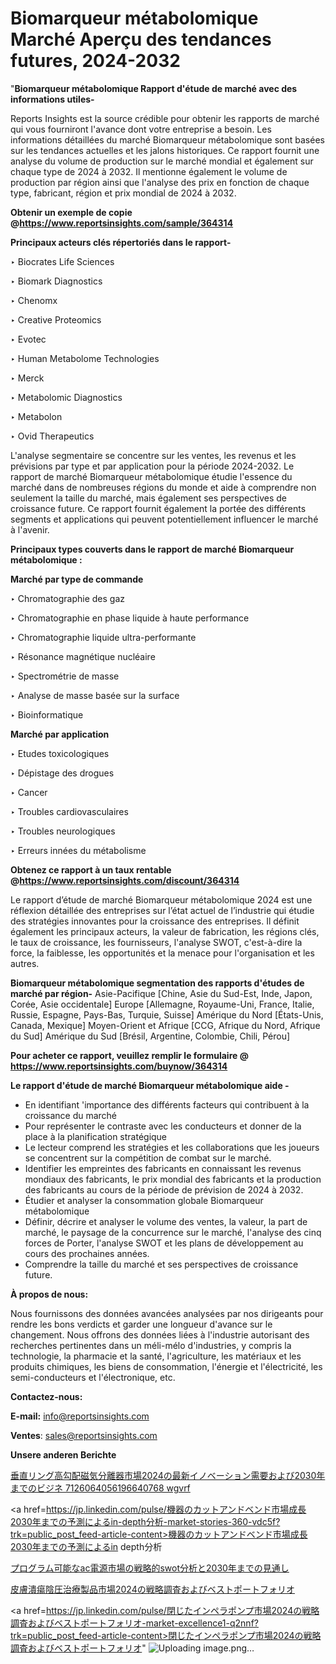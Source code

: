 # Biomarqueur métabolomique Marché Aperçu des tendances futures, 2024-2032

"<strong>Biomarqueur métabolomique Rapport d'étude de marché avec des informations utiles-</strong>

Reports Insights est la source crédible pour obtenir les rapports de marché qui vous fourniront l'avance dont votre entreprise a besoin. Les informations détaillées du marché Biomarqueur métabolomique sont basées sur les tendances actuelles et les jalons historiques. Ce rapport fournit une analyse du volume de production sur le marché mondial et également sur chaque type de 2024 à 2032. Il mentionne également le volume de production par région ainsi que l'analyse des prix en fonction de chaque type, fabricant, région et prix mondial de 2024 à 2032.

<strong><b>Obtenir un exemple de copie @</b></strong><a href=https://www.reportsinsights.com/sample/364314><strong><b>https://www.reportsinsights.com/sample/364314</b></strong></a>

<b>Principaux acteurs clés répertoriés dans le rapport-</b>

<b> </b>‣ Biocrates Life Sciences

‣ Biomark Diagnostics

‣ Chenomx

‣ Creative Proteomics

‣ Evotec

‣ Human Metabolome Technologies

‣ Merck

‣ Metabolomic Diagnostics

‣ Metabolon

‣ Ovid Therapeutics

L'analyse segmentaire se concentre sur les ventes, les revenus et les prévisions par type et par application pour la période 2024-2032. Le rapport de marché Biomarqueur métabolomique étudie l'essence du marché dans de nombreuses régions du monde et aide à comprendre non seulement la taille du marché, mais également ses perspectives de croissance future. Ce rapport fournit également la portée des différents segments et applications qui peuvent potentiellement influencer le marché à l'avenir.

<strong>Principaux types couverts dans le rapport de marché Biomarqueur métabolomique :</strong>

<strong>Marché par type de commande</strong>

‣ Chromatographie des gaz

‣ Chromatographie en phase liquide à haute performance

‣ Chromatographie liquide ultra-performante

‣ Résonance magnétique nucléaire

‣ Spectrométrie de masse

‣ Analyse de masse basée sur la surface

‣ Bioinformatique

<strong>Marché par application</strong>

‣ Etudes toxicologiques

‣ Dépistage des drogues

‣ Cancer

‣ Troubles cardiovasculaires

‣ Troubles neurologiques

‣ Erreurs innées du métabolisme

<strong><b>Obtenez ce rapport à un taux rentable @</b></strong><a href=https://www.reportsinsights.com/discount/364314><strong><b>https://www.reportsinsights.com/discount/364314</b></strong></a>

Le rapport d’étude de marché Biomarqueur métabolomique 2024 est une réflexion détaillée des entreprises sur l’état actuel de l’industrie qui étudie des stratégies innovantes pour la croissance des entreprises. Il définit également les principaux acteurs, la valeur de fabrication, les régions clés, le taux de croissance, les fournisseurs, l'analyse SWOT, c'est-à-dire la force, la faiblesse, les opportunités et la menace pour l'organisation et les autres.

<strong>Biomarqueur métabolomique segmentation des rapports d'études de marché par région-</strong>
Asie-Pacifique [Chine, Asie du Sud-Est, Inde, Japon, Corée, Asie occidentale]
Europe [Allemagne, Royaume-Uni, France, Italie, Russie, Espagne, Pays-Bas, Turquie, Suisse]
Amérique du Nord [États-Unis, Canada, Mexique]
Moyen-Orient et Afrique [CCG, Afrique du Nord, Afrique du Sud]
Amérique du Sud [Brésil, Argentine, Colombie, Chili, Pérou]

<strong>Pour acheter ce rapport, veuillez remplir le formulaire @   <a href=https://www.reportsinsights.com/buynow/364314>https://www.reportsinsights.com/buynow/364314</a></strong>

<strong>Le rapport d'étude de marché Biomarqueur métabolomique aide -</strong>
<ul>
  <li>En identifiant 'importance des différents facteurs qui contribuent à la croissance du marché</li>
  <li>Pour représenter le contraste avec les conducteurs et donner de la place à la planification stratégique</li>
  <li>Le lecteur comprend les stratégies et les collaborations que les joueurs se concentrent sur la compétition de combat sur le marché.</li>
  <li>Identifier les empreintes des fabricants en connaissant les revenus mondiaux des fabricants, le prix mondial des fabricants et la production des fabricants au cours de la période de prévision de 2024 à 2032.</li>
  <li>Étudier et analyser la consommation globale Biomarqueur métabolomique</li>
  <li>Définir, décrire et analyser le volume des ventes, la valeur, la part de marché, le paysage de la concurrence sur le marché, l'analyse des cinq forces de Porter, l'analyse SWOT et les plans de développement au cours des prochaines années.</li>
  <li>Comprendre la taille du marché et ses perspectives de croissance future.</li>
</ul>
<strong>À propos de nous:</strong>

Nous fournissons des données avancées analysées par nos dirigeants pour rendre les bons verdicts et garder une longueur d'avance sur le changement. Nous offrons des données liées à l'industrie autorisant des recherches pertinentes dans un méli-mélo d'industries, y compris la technologie, la pharmacie et la santé, l'agriculture, les matériaux et les produits chimiques, les biens de consommation, l'énergie et l'électricité, les semi-conducteurs et l'électronique, etc.

<strong>Contactez-nous:</strong>

<strong>E-mail:</strong> <a href=mailto:info@reportsinsights.com>info@reportsinsights.com</a>

<strong>Ventes</strong>: <a href=mailto:sales@reportsinsights.com>sales@reportsinsights.com</a>

<strong>Unsere anderen Berichte</strong>

<a href=https://www.linkedin.com/pulse/垂直リング高勾配磁気分離器市場2024の最新イノベーション需要および2030年までのビジネ-7126064056196640768-wgvrf/>垂直リング高勾配磁気分離器市場2024の最新イノベーション需要および2030年までのビジネ 7126064056196640768 wgvrf</a>

<a href=https://jp.linkedin.com/pulse/機器のカットアンドベンド市場成長2030年までの予測によるin-depth分析-market-stories-360-vdc5f?trk=public_post_feed-article-content>機器のカットアンドベンド市場成長2030年までの予測によるin depth分析</a>

<a href=https://www.linkedin.com/pulse/プログラム可能なac電源市場の戦略的swot分析と2030年までの見通し-tribunal-analytics-360-p1ebe/>プログラム可能なac電源市場の戦略的swot分析と2030年までの見通し</a>

<a href=https://www.linkedin.com/pulse/皮膚潰瘍陰圧治療製品市場2024の戦略調査およびベストポートフォリオ-reports-insights-expert-pwrzf/>皮膚潰瘍陰圧治療製品市場2024の戦略調査およびベストポートフォリオ</a>

<a href=https://jp.linkedin.com/pulse/閉じたインペラポンプ市場2024の戦略調査およびベストポートフォリオ-market-excellence1-q2nnf?trk=public_post_feed-article-content>閉じたインペラポンプ市場2024の戦略調査およびベストポートフォリオ</a>"
![Uploading image.png…]()
